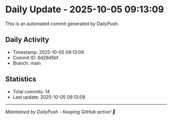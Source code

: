 # Daily Update - 2025-10-05 09:13:09

This is an automated commit generated by DailyPush.

## Daily Activity
- Timestamp: 2025-10-05 09:13:09
- Commit ID: 6d29d5bf
- Branch: main

## Statistics
- Total commits: 14
- Last update: 2025-10-05 09:13:09

---
*Maintained by DailyPush - Keeping GitHub active! 🚀*
